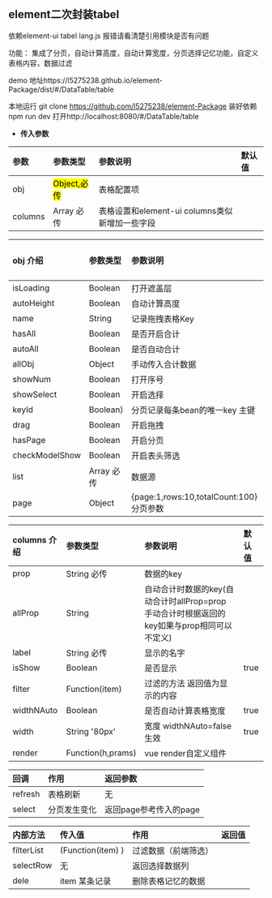 ## element二次封装tabel ##
依赖element-ui tabel  lang.js 报错请看清楚引用模块是否有问题

功能： 集成了分页，自动计算高度，自动计算宽度，分页选择记忆功能，自定义表格内容，数据过滤

demo 地址https://l5275238.github.io/element-Package/dist/#/DataTable/table

本地运行 git clone https://github.com/l5275238/element-Package 装好依赖 npm run dev  打开http://localhost:8080/#/DataTable/table
- **传入参数**
>
 | 参数      |     参数类型 |   参数说明   |  默认值    |
| :-------- | :--------| :------ |:------  |
| obj|  <mark>Object,必传</mark>| 表格配置项|    |
| columns   | Array 必传| 表格设置和element-ui columns类似新增加一些字段|       |

| obj  介绍    |     参数类型 |   参数说明   |  默认值    |
| :-------- | :--------| :------ |:------  |
| isLoading   | Boolean | 打开遮盖层|       |
| autoHeight   | Boolean | 自动计算高度|       |
| name   | String | 记录拖拽表格Key|        |
| hasAll   | Boolean | 是否开启合计|       |
| autoAll   | Boolean | 是否自动合计|       |
| allObj   | Object | 手动传入合计数据|       |
| showNum   | Boolean | 打开序号|       |
| showSelect   | Boolean | 开启选择|       |
| keyId   | Boolean) | 分页记录每条bean的唯一key 主键|       |
| drag   | Boolean | 开启拖拽 |      |
| hasPage   | Boolean | 开启分页 |      |
| checkModelShow   | Boolean | 开启表头筛选 |      |
| list   | Array 必传|  数据源 |        |
| page   | Object |{page:1,rows:10,totalCount:100}分页参数 |        |

| columns  介绍    |     参数类型 |   参数说明   |  默认值    |
| :-------- | :--------| :------ |:------  |
| prop   | String 必传| 数据的key|       |
| allProp   | String | 自动合计时数据的key(自动合计时allProp=prop 手动合计时根据返回的key如果与prop相同可以不定义)|       |
| label   | String 必传| 显示的名字|       |
| isShow   | Boolean | 是否显示|   true     |
| filter   | Function(item) | 过滤的方法 返回值为显示的内容|       |
| widthNAuto   | Boolean | 是否自动计算表格宽度 |   true     |
| width   | String '80px' | 宽度 widthNAuto=false 生效 |   true     |
| render   | Function(h,prams) | vue render自定义组件 |        |

| 回调    |     作用 |   返回参数   |
| :-------- | :--------| :------ |
| refresh   | 表格刷新|  无     |
| select   | 分页发生变化 |  返回page参考传入的page |       |

| 内部方法   |     传入值 |   作用   |    返回值   |
| :-------- | :--------| :------ |:------  |
| filterList   | (Function(item) ) |  过滤数据（前端筛选）     |
| selectRow   | 无 |  返回选择数据列  |      |
| dele   | item 某条记录  |  删除表格记忆的数据     |        |





